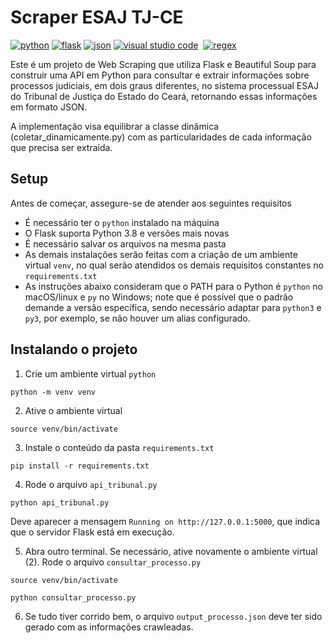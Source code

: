 <h1 align="left"> Scraper ESAJ TJ-CE</h1>

<a href='https://docs.python.org/3/' target="_blank"><img alt='python' src='https://img.shields.io/badge/python-100000?style=plastic&logo=python&logoColor=white&labelColor=555555&color=0088CC'/></a>
<a href='https://flask.palletsprojects.com/en/2.3.x/' target="_blank"><img alt='flask' src='https://img.shields.io/badge/flask-100000?style=plastic&logo=flask&logoColor=white&labelColor=555555&color=3cabc3'/></a>
<a href='https://www.json.org/json-en.html' target="_blank"><img alt='json' src='https://img.shields.io/badge/JSON-100000?style=plastic&logo=json&logoColor=white&labelColor=555555&color=191919'/></a>
<a href='https://code.visualstudio.com/docs' target="_blank"><img alt='visual studio code' src='https://img.shields.io/badge/VSCode-100000?style=plastic&logo=visual studio code&logoColor=white&labelColor=555555&color=007ACC'/></a>
<a href='https://www.crummy.com/software/BeautifulSoup/bs4/doc/' target="_blank"><img alt='' src='https://img.shields.io/badge/beautifulsoup-100000?style=plastic&logo=&logoColor=white&labelColor=555555&color=181819'/></a>
<a href='https://docs.python.org/3/library/re.html' target="_blank"><img alt='regex' src='https://img.shields.io/badge/regex-100000?style=plastic&logo=regex&logoColor=white&labelColor=555555&color=8728B3'/></a>

<p>Este é um projeto de Web Scraping que utiliza Flask e Beautiful Soup para construir uma API em Python para consultar e extrair informações sobre processos judiciais, em dois graus diferentes, no sistema processual ESAJ do Tribunal de Justiça do Estado do Ceará, retornando essas informações em formato JSON.</p>

<p> A implementação visa equilibrar a classe dinâmica (coletar_dinamicamente.py) com as particularidades de cada informação que precisa ser extraída. </p>

<h2>Setup</h2>
<p>
Antes de começar, assegure-se de atender aos seguintes requisitos
<p>

* É necessário ter o `python` instalado na máquina
* O Flask suporta Python 3.8 e versões mais novas
* É necessário salvar os arquivos na mesma pasta
* As demais instalações serão feitas com a criação de um ambiente virtual `venv`, no qual serão atendidos os demais requisitos constantes no  `requirements.txt`
* As instruções abaixo consideram que o PATH para o Python é `python` no macOS/linux e `py` no Windows; note que é possível que o padrão demande a versão específica, sendo necessário adaptar para `python3` e `py3`, por exemplo, se não houver um alias configurado.

<h2>Instalando o projeto</h2>

1) Crie um ambiente virtual `python`

```shell
python -m venv venv
```

2) Ative o ambiente virtual

```shell
source venv/bin/activate
```

3) Instale o conteúdo da pasta `requirements.txt`

```shell
pip install -r requirements.txt
```

4) Rode o arquivo `api_tribunal.py`

```shell
python api_tribunal.py
```

Deve aparecer a mensagem `Running on http://127.0.0.1:5000`, que indica que o servidor Flask está em execução.

5) Abra outro terminal. Se necessário, ative novamente o ambiente virtual (2). Rode o arquivo `consultar_processo.py`

```shell
source venv/bin/activate
```

```shell
python consultar_processo.py
```

6) Se tudo tiver corrido bem, o arquivo `output_processo.json` deve ter sido gerado com as informações crawleadas. 

